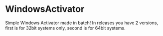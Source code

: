 # WindowsActivator
Simple Windows Activator made in batch!
In releases you have 2 versions, first is for 32bit systems only, second is for 64bit systems.
